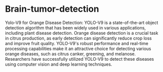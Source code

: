 # Brain-tumor-detection
Yolo-V9 for Orange Disease Detection:
YOLO-V9 is a state-of-the-art object detection algorithm that has been widely used in various applications,
including plant disease detection. Orange disease detection is a crucial task in citrus production, as early
detection can significantly reduce crop loss and improve fruit quality. YOLO-V9's robust performance and real-time 
processing capabilities make it an attractive choice for detecting various orange diseases, such as citrus canker,
greening, and melanose. Researchers have successfully utilized YOLO-V9 to detect these diseases using computer
vision and deep learning techniques.
